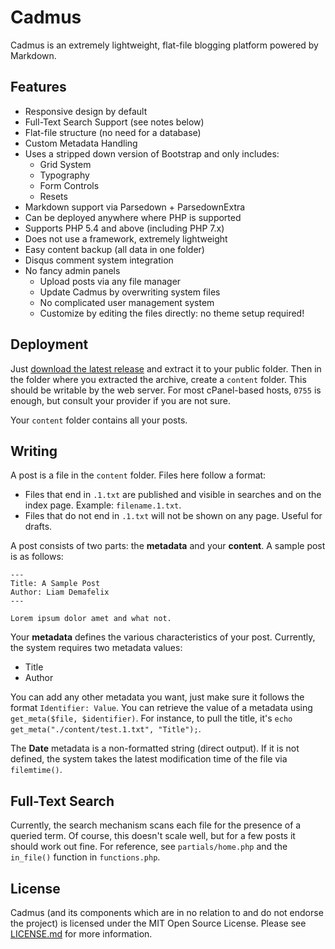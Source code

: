 # Cadmus

Cadmus is an extremely lightweight, flat-file blogging platform powered by Markdown.

## Features

* Responsive design by default
* Full-Text Search Support (see notes below)
* Flat-file structure (no need for a database)
* Custom Metadata Handling
* Uses a stripped down version of Bootstrap and only includes:
	* Grid System
	* Typography
	* Form Controls
	* Resets
* Markdown support via Parsedown + ParsedownExtra
* Can be deployed anywhere where PHP is supported
* Supports PHP 5.4 and above (including PHP 7.x)
* Does not use a framework, extremely lightweight
* Easy content backup (all data in one folder)
* Disqus comment system integration
* No fancy admin panels
    * Upload posts via any file manager
    * Update Cadmus by overwriting system files
    * No complicated user management system
    * Customize by editing the files directly: no theme setup required!

## Deployment

Just [download the latest release](https://github.com/liamdemafelix/cadmus/releases/download/v1.0.0/cadmus-v1.0.0.zip) and extract it to your public folder. Then in the folder where you extracted the archive, create a `content` folder. This should be writable by the web server. For most cPanel-based hosts, `0755` is enough, but consult your provider if you are not sure.

Your `content` folder contains all your posts.

## Writing

A post is a file in the `content` folder. Files here follow a format:

* Files that end in `.1.txt` are published and visible in searches and on the index page. Example: `filename.1.txt`.
* Files that do not end in `.1.txt` will not be shown on any page. Useful for drafts.

A post consists of two parts: the **metadata** and your **content**. A sample post is as follows:

```
---
Title: A Sample Post
Author: Liam Demafelix
---

Lorem ipsum dolor amet and what not.
```

Your **metadata** defines the various characteristics of your post. Currently, the system requires two metadata values:

* Title
* Author

You can add any other metadata you want, just make sure it follows the format `Identifier: Value`. You can retrieve the value of a metadata using `get_meta($file, $identifier)`. For instance, to pull the title, it's `echo get_meta("./content/test.1.txt", "Title");`.

The **Date** metadata is a non-formatted string (direct output). If it is not defined, the system takes the latest modification time of the file via `filemtime()`.

## Full-Text Search

Currently, the search mechanism scans each file for the presence of a queried term. Of course, this doesn't scale well, but for a few posts it should work out fine. For reference, see `partials/home.php` and the `in_file()` function in `functions.php`.

## License

Cadmus (and its components which are in no relation to and do not endorse the project) is licensed under the MIT Open Source License. Please see [LICENSE.md](https://github.com/liamdemafelix/cadmus/blob/master/LICENSE.md) for more information.